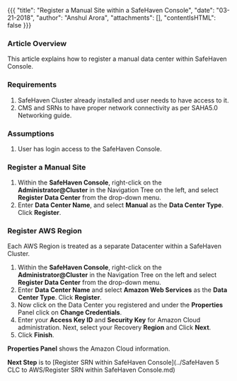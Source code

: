 
{{{
  "title": "Register a Manual Site within a SafeHaven Console",
  "date": "03-21-2018",
  "author": "Anshul Arora",
  "attachments": [],
  "contentIsHTML": false
}}}

### Article Overview
This article explains how to register a manual data center within SafeHaven Console.

### Requirements
1. SafeHaven Cluster already installed and user needs to have access to it.
2. CMS and SRNs to have proper network connectivity as per SAHA5.0 Networking guide.

### Assumptions
1. User has login access to the SafeHaven Console.

### Register a Manual Site

1. Within the **SafeHaven Console**, right-click on the **Administrator@Cluster** in the Navigation Tree on the left, and select **Register Data Center** from the drop-down menu.
2. Enter **Data Center Name**, and select **Manual** as the **Data Center Type**. Click **Register**.

### Register AWS Region
Each AWS Region is treated as a separate Datacenter within a SafeHaven Cluster.

1. Within the **SafeHaven Console**, right-click on the **Administrator@Cluster** in the Navigation Tree on the left and select **Register Data Center** from the drop-down menu.
2. Enter **Data Center Name** and select **Amazon Web Services** as the **Data Center Type**. Click **Register**.
3. Now click on the Data Center you registered and under the **Properties** Panel click on **Change Credentials**.
4. Enter your **Access Key ID** and **Security Key** for Amazon Cloud administration. Next, select your Recovery **Region** and Click **Next**.
5. Click **Finish**.

**Properties Panel** shows the Amazon Cloud information.

**Next Step** is to [Register SRN within SafeHaven Console](../SafeHaven 5 CLC to AWS/Register SRN within SafeHaven Console.md)
